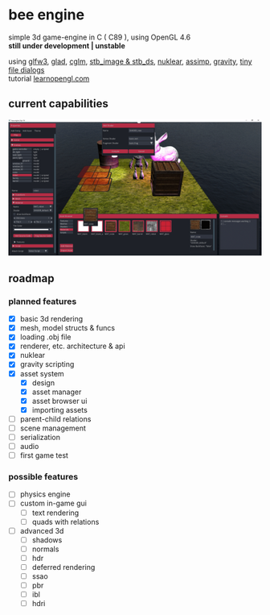 # bee engine
simple 3d game-engine in C ( C89 ), using OpenGL 4.6 <br>
**still under development | unstable**

using    [glfw3](https://www.glfw.org/), [glad](https://glad.dav1d.de/), [cglm](https://github.com/recp/cglm), [stb_image & stb_ds](https://github.com/nothings/stb), [nuklear](https://github.com/Immediate-Mode-UI/Nuklear), [assimp](http://assimp.org/), [gravity](https://github.com/marcobambini/gravity), [tiny file dialogs](https://sourceforge.net/p/tinyfiledialogs/code/ci/master/tree/)<br>
tutorial [learnopengl.com](https://learnopengl.com/)

## current capabilities

<img src="https://github.com/phil-stein/bee_engine/blob/main/assets/github_resources/screenshot09.png" alt="logo" width="1000">



## roadmap

### planned features

- [x] basic 3d rendering
- [x] mesh, model structs & funcs
- [x] loading .obj file
- [x] renderer, etc. architecture & api
- [x] nuklear
- [x] gravity scripting
- [x] asset system
  - [x] design
  - [x] asset manager
  - [x] asset browser ui
  - [x] importing assets
- [ ] parent-child relations
- [ ] scene management
- [ ] serialization
- [ ] audio
- [ ] first game test

### possible features

- [ ] physics engine
- [ ] custom in-game gui
  - [ ] text rendering
  - [ ] quads with relations
- [ ] advanced 3d
	- [ ] shadows
	- [ ] normals 
	- [ ] hdr
	- [ ] deferred rendering
	- [ ] ssao
	- [ ] pbr
	- [ ] ibl
	- [ ] hdri
